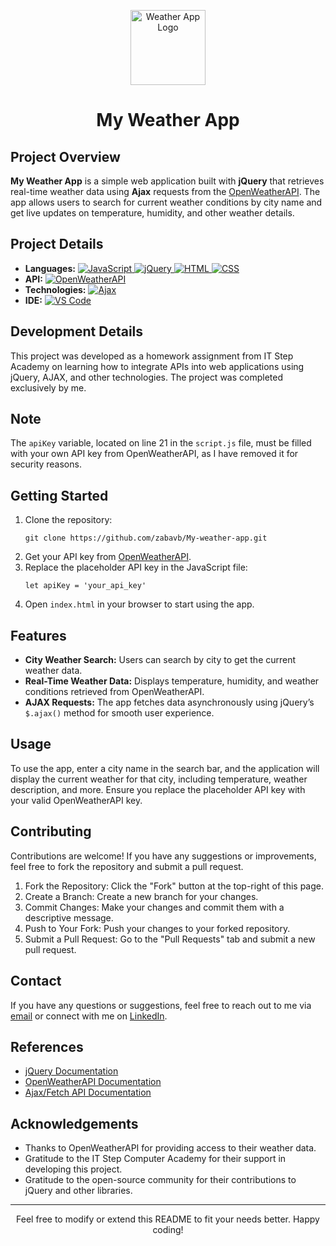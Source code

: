 <p align="center">
  <img src="https://img.icons8.com/external-tal-revivo-color-tal-revivo/100/external-jquery-is-a-javascript-library-designed-to-simplify-html-logo-color-tal-revivo.png" alt="Weather App Logo" width="120" height="120">
</p>

<h1 align="center">My Weather App</h1>

<h2>Project Overview</h2>
<p><strong>My Weather App</strong> is a simple web application built with <strong>jQuery</strong> that retrieves real-time weather data using <strong>Ajax</strong> requests from the <a href="https://openweathermap.org/api" target="_blank">OpenWeatherAPI</a>. The app allows users to search for current weather conditions by city name and get live updates on temperature, humidity, and other weather details.</p>

<h2>Project Details</h2>
<ul>
  <li><strong>Languages:</strong> 
    <a href="https://developer.mozilla.org/en-US/docs/Web/JavaScript" target="_blank">
      <img src="https://img.shields.io/badge/JavaScript-F7DF1E?style=flat&logo=javascript&logoColor=white" alt="JavaScript">
    </a>
    <a href="https://jquery.com/" target="_blank">
      <img src="https://img.shields.io/badge/jQuery-0769AD?style=flat&logo=jquery&logoColor=white" alt="jQuery">
    </a>
    <a href="https://developer.mozilla.org/en-US/docs/Web/HTML" target="_blank">
      <img src="https://img.shields.io/badge/HTML-E34F26?style=flat&logo=html5&logoColor=white" alt="HTML">
    </a>
    <a href="https://developer.mozilla.org/en-US/docs/Web/CSS" target="_blank">
      <img src="https://img.shields.io/badge/CSS-1572B6?style=flat&logo=css3&logoColor=white" alt="CSS">
    </a>
  </li>
  <li><strong>API:</strong> 
    <a href="https://openweathermap.org/api" target="_blank">
      <img src="https://img.shields.io/badge/OpenWeatherAPI-FF6F00?style=flat&logo=cloud&logoColor=white" alt="OpenWeatherAPI">
    </a>
  </li>
  <li><strong>Technologies:</strong> 
    <a href="https://developer.mozilla.org/en-US/docs/Web/API/Fetch_API" target="_blank">
      <img src="https://img.shields.io/badge/Ajax-5C2D91?style=flat&logo=html5&logoColor=white" alt="Ajax">
    </a>
  </li>
  <li><strong>IDE:</strong> 
    <a href="https://code.visualstudio.com/" target="_blank">
      <img src="https://img.shields.io/badge/VS%20Code-007ACC?style=flat&logo=visual-studio-code&logoColor=white" alt="VS Code">
    </a>
  </li>
</ul>

<h2>Development Details</h2>
<p>This project was developed as a homework assignment from IT Step Academy on learning how to integrate APIs into web applications using jQuery, AJAX, and other technologies. The project was completed exclusively by me.</p>

<h2>Note</h2>
<p>The <code>apiKey</code> variable, located on line 21 in the <code>script.js</code> file, must be filled with your own API key from OpenWeatherAPI, as I have removed it for security reasons.</p>

<h2>Getting Started</h2>
<ol>
  <li>Clone the repository:
    <pre><code>git clone https://github.com/zabavb/My-weather-app.git</code></pre>
  </li>
  <li>Get your API key from <a href="https://home.openweathermap.org/users/sign_up" target="_blank">OpenWeatherAPI</a>.</li>
  <li>Replace the placeholder API key in the JavaScript file:
    <pre><code>let apiKey = 'your_api_key'</code></pre>
  </li>
  <li>Open <code>index.html</code> in your browser to start using the app.</li>
</ol>

<h2>Features</h2>
<ul>
  <li><strong>City Weather Search:</strong> Users can search by city to get the current weather data.</li>
  <li><strong>Real-Time Weather Data:</strong> Displays temperature, humidity, and weather conditions retrieved from OpenWeatherAPI.</li>
  <li><strong>AJAX Requests:</strong> The app fetches data asynchronously using jQuery’s <code>$.ajax()</code> method for smooth user experience.</li>
</ul>

<h2>Usage</h2>
<p>To use the app, enter a city name in the search bar, and the application will display the current weather for that city, including temperature, weather description, and more. Ensure you replace the placeholder API key with your valid OpenWeatherAPI key.</p>

<h2>Contributing</h2>
<p>Contributions are welcome! If you have any suggestions or improvements, feel free to fork the repository and submit a pull request.</p>
<ol>
  <li>Fork the Repository: Click the "Fork" button at the top-right of this page.</li>
  <li>Create a Branch: Create a new branch for your changes.</li>
  <li>Commit Changes: Make your changes and commit them with a descriptive message.</li>
  <li>Push to Your Fork: Push your changes to your forked repository.</li>
  <li>Submit a Pull Request: Go to the "Pull Requests" tab and submit a new pull request.</li>
</ol>

<h2>Contact</h2>
<p>If you have any questions or suggestions, feel free to reach out to me via <a href="mailto:bilonizkavik@agmail.com">email</a> or connect with me on <a href="https://www.linkedin.com/in/viktor-bilonizhka" target="_blank">LinkedIn</a>.</p>

<h2>References</h2>
<ul>
  <li><a href="https://jquery.com/" target="_blank">jQuery Documentation</a></li>
  <li><a href="https://openweathermap.org/api" target="_blank">OpenWeatherAPI Documentation</a></li>
  <li><a href="https://developer.mozilla.org/en-US/docs/Web/API/Fetch_API" target="_blank">Ajax/Fetch API Documentation</a></li>
</ul>

<h2>Acknowledgements</h2>
<ul>
  <li>Thanks to OpenWeatherAPI for providing access to their weather data.</li>
  <li>Gratitude to the IT Step Computer Academy for their support in developing this project.</li>
  <li>Gratitude to the open-source community for their contributions to jQuery and other libraries.</li>
</ul>

<hr>

<p align="center">Feel free to modify or extend this README to fit your needs better. Happy coding!</p>
